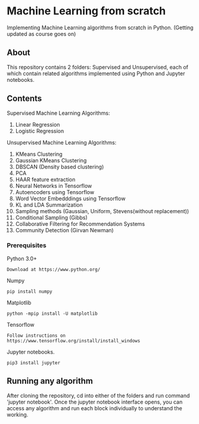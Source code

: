 # Machine Learning from scratch
Implementing Machine Learning algorithms from scratch in Python. (Getting updated as course goes on)

## About
This repository contains 2 folders: Supervised and Unsupervised, each of which contain related algorithms implemented using Python and Jupyter notebooks.

## Contents
Supervised Machine Learning Algorithms:
1) Linear Regression
2) Logistic Regression

Unsupervised Machine Learning Algorithms:
1) KMeans Clustering
2) Gaussian KMeans Clustering
3) DBSCAN (Density based clustering)
4) PCA
5) HAAR feature extraction
6) Neural Networks in Tensorflow
7) Autoencoders using Tensorflow
8) Word Vector Embedddings using Tensorflow
9)  KL and LDA Summarization
11) Sampling methods (Gaussian, Uniform, Stevens(without replacement))
12) Conditional Sampling (Gibbs)
13) Collaborative Filtering for Recommendation Systems
14) Community Detection (Girvan Newman)
### Prerequisites
Python 3.0+
```
Download at https://www.python.org/
```
Numpy
```
pip install numpy
```
Matplotlib
```
python -mpip install -U matplotlib
```
Tensorflow 
```
Follow instructions on https://www.tensorflow.org/install/install_windows
```
Jupyter notebooks.
```
pip3 install jupyter
```

## Running any algorithm
After cloning the repository, cd into either of the folders and run command 'jupyter notebook'. Once the jupyter notebook interface opens, you can access any algorithm and run each block individually to understand the working.
